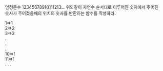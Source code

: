 엄청큰수 
12345678910111213...
위와같이 자연수 순서대로 이루어진 숫자에서 
주어진 숫자가 주어졌을때의 위치의 숫자를 
반환하는 함수를 작성하라.


1=>1   
2=>2   
3=>3   
.   
.   
.   
10=>1   
11=>1   
.
.
.


